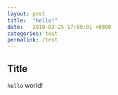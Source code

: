 ```yaml
---
layout: post
title:  "hello!"
date:   2018-03-25 17:09:01 +0800
categories: test
permalink: /test
---
```

## Title
`hello` world!
